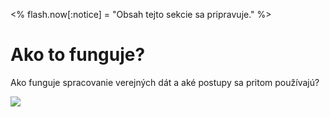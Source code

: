 <% flash.now[:notice] = "Obsah tejto sekcie sa pripravuje." %>

# Ako to funguje?

Ako funguje spracovanie verejných dát a aké postupy sa pritom používajú?

<img class="img-polaroid" src="<%= asset_path 'crawlers.jpg' %>" />
